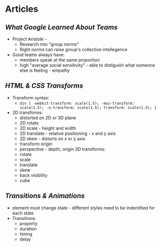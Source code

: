 # Articles

## *What Google Learned About Teams*

* Project Aristole - 
    * Research into "group norms"
    * Right norms can raise group's collective intellegence
* Good teams always have:
    * members speak at the same proportion
    * high "average social sensitivity" - able to distiguish what someone else is feeling - empathy


## *HTML & CSS Transforms*

* Transform syntax:
    * `div {
  -webkit-transform: scale(1.5);
     -moz-transform: scale(1.5);
       -o-transform: scale(1.5);
          transform: scale(1.5);
}`
* 2D transforms: 
    * distorted on 2D or 3D plane
    * 2D rotate
    * 2D scale - height and width
    * 2D translate - relative positioning - x and y axis
    * 2D skew - distorts on x or y axis
    * transform origin
    * perspective - depth, origin
3D transforms:
    * rotate
    * scale
    * translate
    * skew
    * back visibility
    * cube 


## *Transitions & Animations*

* element must change state - different styles need to be indentified for each state
* Transitions:
    * property
    * duration
    * timing
    * delay
